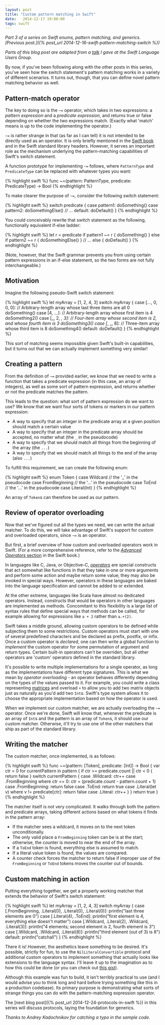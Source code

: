 ```yaml
---
layout: post
title: "Custom pattern matching in Swift"
date:   2014-12-17 19:00:00
tags: swift
---
```


*Part 3 of a series on Swift enums, pattern matching, and generics. [Previous post.]({% post_url 2014-12-16-swift-pattern-matching-switch %})*

*Parts of this blog post are adapted from a [talk](http://realm.io/news/swift-enums-pattern-matching-generics/) I gave at the Swift Language Users Group.*

By now, if you've been following along with the other posts in this series, you've seen how the switch statement's pattern matching works in a variety of different scenarios. It turns out, though, that you can define novel pattern matching behavior as well.

## Pattern-match operator ##

The key to doing so is the `~=` operator, which takes in two expressions: a *pattern expression* and a *predicate expression*, and returns true or false depending on whether the two expressions match. (Exactly what 'match' means is up to the code implementing the operator.)

`~=` is rather strange in that (as far as I can tell) it is not intended to be directly used as an operator. It is only briefly mentioned in the [Swift book][link-exptr] and in the Swift standard library headers. However, it serves an important role as the mechanism underlying the pattern-matching capabilities of Swift's switch statement.

A function prototype for implementing `~=` follows, where `PatternType` and `PredicateType` can be replaced with whatever types you want:

{% highlight swift %}
func ~=(pattern: PatternType, predicate: PredicateType) -> Bool
{% endhighlight %}

To make clearer the purpose of `~=`, consider the following switch statement:

{% highlight swift %}
switch predicate {
case pattern1: 
  doSomething()
case pattern2: 
  doSomethingElse()
// ...
default: 
  doDefault()
}
{% endhighlight %}

You could conceivably rewrite that switch statement as the following, functionally equivalent if-else ladder:

{% highlight swift %}
let r = predicate
if pattern1 ~= r {
  doSomething()
}
else if pattern2 ~= r { 
  doSomethingElse()
}
// ...
else {
  doDefault() 
}
{% endhighlight %}

(Note, however, that the Swift grammar prevents you from using certain pattern expressions in an if-else statement, so the two forms are not fully interchangeable.)


## Motivation ##

Imagine the following pseudo-Swift switch statement:

{% highlight swift %}
let myArray = [1, 2, 4, 3]
switch myArray {
case [..., 0, 0, 0]:
  // Arbitrary-length array whose last three items are all 0
  doSomething()
case [4, ...]:
  // Arbitrary-length array whose first item is 4
  doSomething2()
case [_, 2, _, 3]:
  // Four-item array whose second item is 2, and whose fourth item is 3
  doSomething3()
case [_, _, 8]:
  // Three-item array whose third item is 8
  doSomething4()
default:
  doDefault()
}
{% endhighlight %}

This sort of matching seems impossible given Swift's built-in capabilities, but it turns out that we can actually implement something very similar!


## Creating a pattern ##

From the definition of `~=` provided earlier, we know that we need to write a function that takes a predicate expression (in this case, an array of integers), as well as some sort of pattern expression, and returns whether or not the predicate matches the pattern.

This leads to the question: what sort of pattern expression do we want to use? We know that we want four sorts of tokens or markers in our pattern expression:

* A way to specify that an integer in the predicate array at a given position should match a certain value
* A way to specify that an integer in the predicate array should be accepted, no matter what (the `_` in the pseudocode)
* A way to specify that we should match all things from the beginning of the array (the `...`)
* A way to specify that we should match all things to the end of the array (also `...`)

To fulfill this requirement, we can create the following enum:

{% highlight swift %}
enum Token {
  case Wildcard         // the '_' in the pseudocode
  case FromBeginning    // the '...' in the pseudocode
  case ToEnd            // the '...' in the psudocode
  case Literal(Int)
}
{% endhighlight %}

An array of `Token`s can therefore be used as our pattern.


## Review of operator overloading ##

Now that we've figured out all the types we need, we can write the actual matcher. To do this, we will take advantage of Swift's support for custom and overloaded operators, since `~=` is an operator.

But first, a brief overview of how custom and overloaded operators work in Swift. (For a more comprehensive reference, refer to the [*Advanced Operators* section][link-advop] in the Swift book.)

In languages like C, Java, or Objective-C, [*operators*][link-op] are special constructs that act somewhat like functions in that they take in one or more arguments and perform some action and maybe return some value; they may also be invoked in special ways. However, operators in these languages are baked into the language specification and cannot be added to or extended.

At the other extreme, languages like Scala have almost no dedicated operators. Instead, constructs that would be operators in other languages are implemented as methods. Concomitant to this flexibility is a large list of syntax rules that define special ways that methods can be called, for example allowing for expressions like `a + 2` rather than `a.+(2)`.

Swift takes a middle ground, allowing custom operators to be defined while subjecting them to some restrictions. Custom operators must start with one of several predefined characters and be declared as prefix, postfix, or infix. Once a custom operator is *declared*, one can then write a global function to *implement* the custom operator for some permutation of argument and return types. Certain built-in operators can't be overriden, but all other operators are 'custom' operators defined in the standard library.

It's possible to write multiple implementations for a single operator, as long as the implementations have different type signatures. This is what we mean by *operator overloading* - an operator behaves differently depending on the types of the values passed to it. For example, you could write a class representing [matrices](http://en.wikipedia.org/wiki/Matrix_(mathematics)) and overload `+` to allow you to add two matrix objects just as naturally as you'd add two `Int`s. Swift's type system allows it to choose the appropriate implementation based on how the operator is used.

When we implement our custom matcher, we are actually overloading the `~=` operator. Once we're done, Swift will know that, whenever the predicate is an array of `Int`s and the pattern is an array of `Token`s, it should use our custom matcher. Otherwise, it'll try to use one of the other matchers that ship as part of the standard library.


## Writing the matcher ##

The custom matcher, once implemented, is as follows:

{% highlight swift %}
func ~=(pattern: [Token], predicate: [Int]) -> Bool {
  var ctr = 0
  for currentPattern in pattern {
    if ctr >= predicate.count || ctr < 0 {
      return false
    }
    switch currentPattern {
    case .Wildcard:
      ctr++
    case .FromBeginning where ctr == 0:
      ctr = (predicate.count - pattern.count + 1)
    case .FromBeginning:
      return false
    case .ToEnd:
      return true
    case .Literal(let v) where v != predicate[ctr]:
      return false
    case .Literal:
      ctr++
    }
  }
  return true
}
{% endhighlight %}

The matcher itself is not very complicated. It walks through both the pattern and predicate arrays, taking different actions based on what tokens it finds in the pattern array:

* If the matcher sees a wildcard, it moves on to the next token unconditionally.
* The only valid place a `FromBeginning` token can be is at the start; otherwise, the counter is moved to near the end of the array.
* If a `ToEnd` token is found, everything else is assumed to match.
* If a literal value token is found, the values are compared.
* A counter check forces the matcher to return false if improper use of the `FromBeginning` or `ToEnd` tokens moves the counter out of bounds.


## Custom matching in action ##

Putting everything together, we get a properly working matcher that extends the behavior of Swift's switch statement:

{% highlight swift %}
let myArray = [1, 2, 4, 3]
switch myArray {
case [.FromBeginning, .Literal(0), .Literal(0), .Literal(0)]:
  println("last three elements are 0")
case [.Literal(4), .ToEnd]:
  println("first element is 4, everything else doesn't matter")
case [.Wildcard, .Literal(2), .Wildcard, .Literal(3)]:
  println("4 elements; second element is 2, fourth element is 3")
case [.Wildcard, .Wildcard, .Literal(8)]:
  println("third element (out of 3) is 8")
default:
  println("catchall")
}
{% endhighlight %}

There it is! However, the aesthetics leave something to be desired. It's possible, strictly for fun, to use the `NilLiteralConvertible` protocol and additional custom operators to implement something that actually looks like extensions to the language syntax. I'll leave it up to the imagination as to how this could be done (or you can check out [this gist][link-gist]).

Although this example was fun to build, it isn't terribly practical to use (and I would advise you to think long and hard before trying something like this in a production codebase). Its primary purpose is demonstrating what sorts of strange things you can do with the pattern-matching expression operator.

The [next blog post]({% post_url 2014-12-24-protocols-in-swift %}) in this series will discuss protocols, laying the foundation for generics.

*Thanks to Andrey Kadochnikov for catching a typo in the sample code.*


[link-exptr]:       https://developer.apple.com/library/ios/documentation/Swift/Conceptual/Swift_Programming_Language/Patterns.html#//apple_ref/doc/uid/TP40014097-CH36-XID_1020
[link-advop]:       https://developer.apple.com/library/ios/documentation/Swift/Conceptual/Swift_Programming_Language/AdvancedOperators.html#//apple_ref/doc/uid/TP40014097-CH27-XID_84
[link-op]:          http://en.wikipedia.org/wiki/Operator_(computer_programming)
[link-gist]:        https://gist.github.com/austinzheng/0af8aba547b1965d76c1